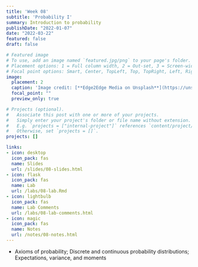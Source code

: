 ```yaml
---
title: 'Week 08'
subtitle: 'Probability I'
summary: Introduction to probability
publishDate: "2022-01-07"
date: "2022-03-22"
featured: false
draft: false

# Featured image
# To use, add an image named `featured.jpg/png` to your page's folder.
# Placement options: 1 = Full column width, 2 = Out-set, 3 = Screen-width
# Focal point options: Smart, Center, TopLeft, Top, TopRight, Left, Right, BottomLeft, Bottom, BottomRight
image:
  placement: 2
  caption: 'Image credit: [**Edge2Edge Media on Unsplash**](https://unsplash.com/photos/uKlneQRwaxY)'
  focal_point: ""
  preview_only: true

# Projects (optional).
#   Associate this post with one or more of your projects.
#   Simply enter your project's folder or file name without extension.
#   E.g. `projects = ["internal-project"]` references `content/project/deep-learning/index.md`.
#   Otherwise, set `projects = []`.
projects: []

links:
- icon: desktop
  icon_pack: fas
  name: Slides
  url: /slides/08-slides.html
- icon: flask
  icon_pack: fas
  name: Lab
  url: /labs/08-lab.Rmd
- icon: lightbulb
  icon_pack: fas
  name: Lab Comments
  url: /labs/08-lab-comments.html
- icon: magic
  icon_pack: fas
  name: Notes
  url: /notes/08-notes.html
---
```


- Axioms of probability; Discrete and continuous probability distributions; Expectations, variance, and moments 

